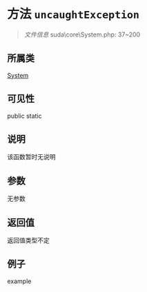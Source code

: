 # 方法 `uncaughtException`



> *文件信息* suda\core\System.php: 37~200

## 所属类 

[System](../System.md)

## 可见性

 public static

## 说明

该函数暂时无说明


## 参数


无参数


## 返回值

返回值类型不定


## 例子

example
